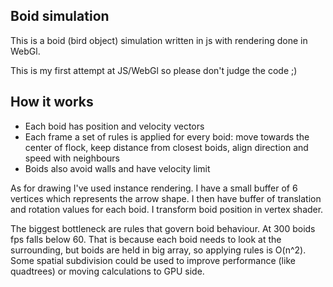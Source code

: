 ## Boid simulation

This is a boid (bird object) simulation written in js with rendering done in WebGl.

This is my first attempt at JS/WebGl so please don't judge the code ;)


## How it works

- Each boid has position and velocity vectors
- Each frame a set of rules is applied for every boid: move towards the center of flock, keep distance from closest
boids, align direction and speed with neighbours
- Boids also avoid walls and have velocity limit

As for drawing I've used instance rendering. I have a small buffer of 6 vertices which represents the arrow shape. I then have buffer
of translation and rotation values for each boid. I transform boid position in vertex shader.

The biggest bottleneck are rules that govern boid behaviour. At 300 boids fps falls below 60. That is because each boid needs to look at the surrounding,
but boids are held in big array, so applying rules is O(n^2). Some spatial subdivision could be used to improve performance (like quadtrees) or moving calculations to GPU side.
